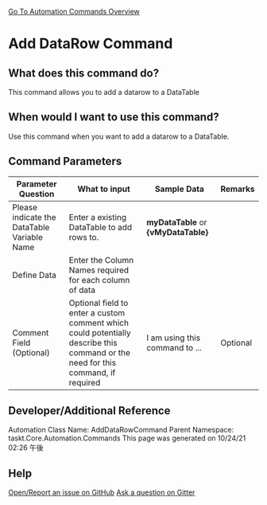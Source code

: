 <!--TITLE: Add DataRow Command -->
<!-- SUBTITLE: a command in the DataTable Commands group. -->
[Go To Automation Commands Overview](/automation-commands.md)


# Add DataRow Command


## What does this command do?
This command allows you to add a datarow to a DataTable


## When would I want to use this command?
Use this command when you want to add a datarow to a DataTable.


## Command Parameters
| Parameter Question   	| What to input  	|  Sample Data 	| Remarks  	|
| ---                    | ---               | ---           | ---       |
|Please indicate the DataTable Variable Name|Enter a existing DataTable to add rows to.|**myDataTable** or **{vMyDataTable}**||
|Define Data|Enter the Column Names required for each column of data|||
|Comment Field (Optional)|Optional field to enter a custom comment which could potentially describe this command or the need for this command, if required|I am using this command to ...|Optional|








## Developer/Additional Reference
Automation Class Name: AddDataRowCommand
Parent Namespace: taskt.Core.Automation.Commands
This page was generated on 10/24/21 02:26 午後


## Help
[Open/Report an issue on GitHub](https://github.com/saucepleez/taskt/issues/new)
[Ask a question on Gitter](https://gitter.im/taskt-rpa/Lobby)
